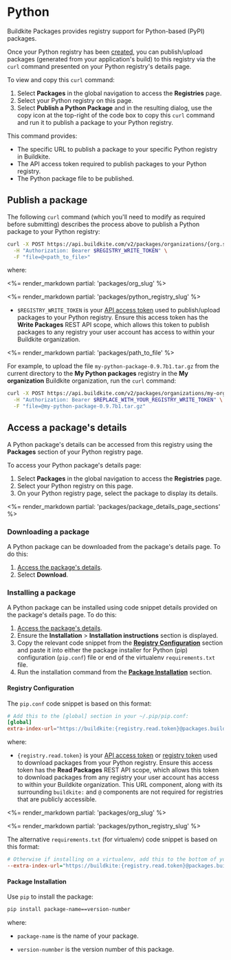 # Python

Buildkite Packages provides registry support for Python-based (PyPI) packages.

Once your Python registry has been [created](/docs/packages/manage-registries#create-a-registry), you can publish/upload packages (generated from your application's build) to this registry via the `curl` command presented on your Python registry's details page.

To view and copy this `curl` command:

1. Select **Packages** in the global navigation to access the **Registries** page.
1. Select your Python registry on this page.
1. Select **Publish a Python Package** and in the resulting dialog, use the copy icon at the top-right of the code box to copy this `curl` command and run it to publish a package to your Python registry.

This command provides:

- The specific URL to publish a package to your specific Python registry in Buildkite.
- The API access token required to publish packages to your Python registry.
- The Python package file to be published.

## Publish a package

The following `curl` command (which you'll need to modify as required before submitting) describes the process above to publish a Python package to your Python registry:

```bash
curl -X POST https://api.buildkite.com/v2/packages/organizations/{org.slug}/registries/{registry.slug}/packages \
  -H "Authorization: Bearer $REGISTRY_WRITE_TOKEN" \
  -F "file=@<path_to_file>"
```

where:

<%= render_markdown partial: 'packages/org_slug' %>

<%= render_markdown partial: 'packages/python_registry_slug' %>

- `$REGISTRY_WRITE_TOKEN` is your [API access token](https://buildkite.com/user/api-access-tokens) used to publish/upload packages to your Python registry. Ensure this access token has the **Write Packages** REST API scope, which allows this token to publish packages to any registry your user account has access to within your Buildkite organization.

<%= render_markdown partial: 'packages/path_to_file' %>

For example, to upload the file `my-python-package-0.9.7b1.tar.gz` from the current directory to the **My Python packages** registry in the **My organization** Buildkite organization, run the `curl` command:

```bash
curl -X POST https://api.buildkite.com/v2/packages/organizations/my-organization/registries/my-python-packages/packages \
  -H "Authorization: Bearer $REPLACE_WITH_YOUR_REGISTRY_WRITE_TOKEN" \
  -F "file=@my-python-package-0.9.7b1.tar.gz"
```

## Access a package's details

A Python package's details can be accessed from this registry using the **Packages** section of your Python registry page.

To access your Python package's details page:

1. Select **Packages** in the global navigation to access the **Registries** page.
1. Select your Python registry on this page.
1. On your Python registry page, select the package to display its details.

<%= render_markdown partial: 'packages/package_details_page_sections' %>

### Downloading a package

A Python package can be downloaded from the package's details page. To do this:

1. [Access the package's details](#access-a-packages-details).
1. Select **Download**.

### Installing a package

A Python package can be installed using code snippet details provided on the package's details page. To do this:

1. [Access the package's details](#access-a-packages-details).
1. Ensure the **Installation** > **Installation instructions** section is displayed.
1. Copy the relevant code snippet from the [**Registry Configuration**](#registry-configuration) section and paste it into either the package installer for Python (pip) configuration (`pip.conf`) file or end of the virtualenv `requirements.txt` file.
1. Run the installation command from the [**Package Installation**](#package-installation) section.

<h4 id="registry-configuration">Registry Configuration</h4>

The `pip.conf` code snippet is based on this format:

```conf
# Add this to the [global] section in your ~/.pip/pip.conf:
[global]
extra-index-url="https://buildkite:{registry.read.token}@packages.buildkite.com/{org.slug}/{registry.slug}/pypi/simple"
```

where:

- `{registry.read.token}` is your [API access token](https://buildkite.com/user/api-access-tokens) or [registry token](/docs/packages/manage-registries#update-a-registry-configure-registry-tokens) used to download packages from your Python registry. Ensure this access token has the **Read Packages** REST API scope, which allows this token to download packages from any registry your user account has access to within your Buildkite organization. This URL component, along with its surrounding `buildkite:` and `@` components are not required for registries that are publicly accessible.

<%= render_markdown partial: 'packages/org_slug' %>

<%= render_markdown partial: 'packages/python_registry_slug' %>

The alternative `requirements.txt` (for virtualenv) code snippet is based on this format:

```ini
# Otherwise if installing on a virtualenv, add this to the bottom of your requirements.txt:
--extra-index-url="https://buildkite:{registry.read.token}@packages.buildkite.com/{org.slug}/{registry.slug}/pypi/simple"
```

<h4 id="package-installation">Package Installation</h4>

Use `pip` to install the package:

```bash
pip install package-name==version-number
```

where:

- `package-name` is the name of your package.

- `version-numnber` is the version number of this package.
